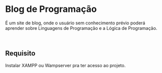 # Blog de Programação

<p>É um site de blog, onde o usuário sem conhecimento prévio poderá aprender sobre Linguagens de Programação e a Lógica de Programação.</p>
<br>
<h2>Requisito</h2>

<p>Instalar XAMPP ou Wampserver pra ter acesso ao projeto.</p>